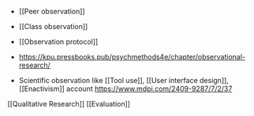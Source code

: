   - [[Peer observation]]
  - [[Class observation]]
  - [[Observation protocol]]

  - https://kpu.pressbooks.pub/psychmethods4e/chapter/observational-research/

  - Scientific observation like [[Tool use]],  [[User interface design]],
    [[Enactivism]] account
    https://www.mdpi.com/2409-9287/7/2/37

[[Qualitative Research]]
[[Evaluation]]